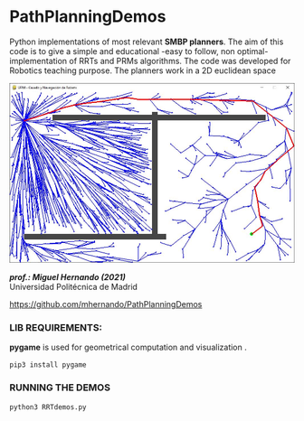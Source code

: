 # PathPlanningDemos

Python implementations of most relevant **SMBP planners**. The aim of this code is to give a simple and educational -easy to follow, non optimal- implementation of RRTs and PRMs algorithms.
The code was developed for Robotics teaching purpose.
The planners work in a 2D euclidean space

![Image of rubik](images/Captura3.JPG)

***prof.: Miguel Hernando (2021)***   
		Universidad Politécnica de Madrid

<https://github.com/mhernando/PathPlanningDemos>

### LIB REQUIREMENTS: 
**pygame** is used for geometrical computation and visualization .

```
pip3 install pygame
```
### RUNNING THE DEMOS

```
python3 RRTdemos.py
```